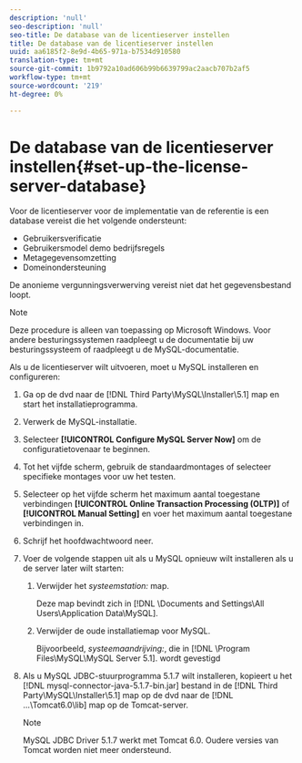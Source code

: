 ```yaml
---
description: 'null'
seo-description: 'null'
seo-title: De database van de licentieserver instellen
title: De database van de licentieserver instellen
uuid: aa6185f2-8e9d-4b65-971a-b7534d910580
translation-type: tm+mt
source-git-commit: 1b9792a10ad606b99b6639799ac2aacb707b2af5
workflow-type: tm+mt
source-wordcount: '219'
ht-degree: 0%

---
```



# De database van de licentieserver instellen{#set-up-the-license-server-database}

Voor de licentieserver voor de implementatie van de referentie is een database vereist die het volgende ondersteunt:

* Gebruikersverificatie
* Gebruikersmodel demo bedrijfsregels
* Metagegevensomzetting
* Domeinondersteuning

De anonieme vergunningsverwerving vereist niet dat het gegevensbestand loopt.

>[!NOTE]
>
>Deze procedure is alleen van toepassing op Microsoft Windows. Voor andere besturingssystemen raadpleegt u de documentatie bij uw besturingssysteem of raadpleegt u de MySQL-documentatie.

Als u de licentieserver wilt uitvoeren, moet u MySQL installeren en configureren:

1. Ga op de dvd naar de [!DNL Third Party\MySQL\Installer\5.1] map en start het installatieprogramma.
1. Verwerk de MySQL-installatie.
1. Selecteer **[!UICONTROL Configure MySQL Server Now]** om de configuratietovenaar te beginnen.
1. Tot het vijfde scherm, gebruik de standaardmontages of selecteer specifieke montages voor uw het testen.
1. Selecteer op het vijfde scherm het maximum aantal toegestane verbindingen **[!UICONTROL Online Transaction Processing (OLTP)]** of **[!UICONTROL Manual Setting]** en voer het maximum aantal toegestane verbindingen in.
1. Schrijf het hoofdwachtwoord neer.
1. Voer de volgende stappen uit als u MySQL opnieuw wilt installeren als u de server later wilt starten:
   1. Verwijder het *systeemstation:* map.

      Deze map bevindt zich in [!DNL \Documents and Settings\All Users\Application Data\MySQL].
   1. Verwijder de oude installatiemap voor MySQL.

      Bijvoorbeeld, *systeemaandrijving:*, die in [!DNL \Program Files\MySQL\MySQL Server 5.1]. wordt gevestigd
1. Als u MySQL JDBC-stuurprogramma 5.1.7 wilt installeren, kopieert u het [!DNL mysql-connector-java-5.1.7-bin.jar] bestand in de [!DNL Third Party\MySQL\Installer\5.1] map op de dvd naar de [!DNL ...\Tomcat6.0\lib] map op de Tomcat-server.

   >[!NOTE]
   >
   >MySQL JDBC Driver 5.1.7 werkt met Tomcat 6.0. Oudere versies van Tomcat worden niet meer ondersteund.

